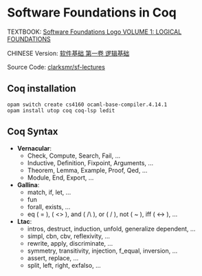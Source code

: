 # Software Foundations in Coq

TEXTBOOK: [Software Foundations Logo VOLUME 1: LOGICAL FOUNDATIONS](https://softwarefoundations.cis.upenn.edu/lf-current/toc.html)

CHINESE Version: [软件基础 第一卷 逻辑基础](https://coq-zh.github.io/SF-zh/lf-current/toc.html)

Source Code: [clarksmr/sf-lectures](https://github.com/clarksmr/sf-lectures)

## Coq installation

```
opam switch create cs4160 ocaml-base-compiler.4.14.1
opam install utop coq coq-lsp ledit
```

## Coq Syntax

- **Vernacular**:
  - Check, Compute, Search, Fail, ...
  - Inductive, Definition, Fixpoint, Arguments, ...
  - Theorem, Lemma, Example, Proof, Qed, ...
  <!-- - False, True, I, ... -->
  - Module, End, Export, ...
- **Gallina**:
  - match, if, let, ...
  - fun
  - forall, exists, ...
  - eq ( = ), ( <> ), and ( /\ ), or ( \/ ), not ( ~ ), iff ( <-> ), ...
- **Ltac**:
  - intros, destruct, induction, unfold, generalize dependent, ...
  - simpl, cbn, cbv, reflexivity, ...
  - rewrite, apply, discriminate, ...
  - symmetry, transitivity, injection, f_equal, inversion, ...
  - assert, replace, ...
  - split, left, right, exfalso, ...
